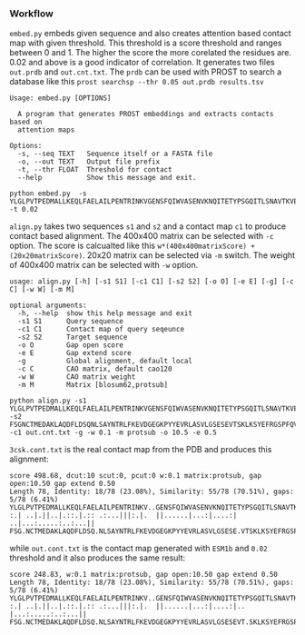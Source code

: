 ### Workflow

`embed.py` embeds given sequence and also creates attention based contact map with given threshold. This threshold is a score threshold and ranges between 0 and 1. The higher the score the more corelated the residues are. 0.02 and above is a good indicator of correlation. It generates two files `out.prdb` and `out.cnt.txt`. The `prdb` can be used with PROST to search a database like this `prost searchsp --thr 0.05 out.prdb results.tsv`

```
Usage: embed.py [OPTIONS]

  A program that generates PROST embeddings and extracts contacts based on
  attention maps

Options:
  -s, --seq TEXT   Sequence itself or a FASTA file
  -o, --out TEXT   Output file prefix
  -t, --thr FLOAT  Threshold for contact
  --help           Show this message and exit.

python embed.py  -s YLGLPVTPEDMALLKEQLFAELAILPENTRINKVGENSFQIWVASENVKNQITETYPSGQITLSNAVTKVEFIFGD -t 0.02
```

`align.py` takes two sequences `s1` and `s2` and a contact map `c1` to produce contact based alignment. The 400x400 matrix can be selected with `-c` option. The score is calcualted like this `w*(400x400matrixScore) + (20x20matrixScore)`. 20x20 matrix can be selected via `-m` switch. The weight of 400x400 matrix can be selected with `-w` option.

```
usage: align.py [-h] [-s1 S1] [-c1 C1] [-s2 S2] [-o O] [-e E] [-g] [-c C] [-w W] [-m M]

optional arguments:
  -h, --help  show this help message and exit
  -s1 S1      Query sequence
  -c1 C1      Contact map of query seqeunce
  -s2 S2      Target sequence
  -o O        Gap open score
  -e E        Gap extend score
  -g          Global alignment, default local
  -c C        CAO matrix, default cao120
  -w W        CAO matrix weight
  -m M        Matrix [blosum62,protsub]

python align.py -s1 YLGLPVTPEDMALLKEQLFAELAILPENTRINKVGENSFQIWVASENVKNQITETYPSGQITLSNAVTKVEFIFGD -s2 FSGNCTMEDAKLAQDFLDSQNLSAYNTRLFKEVDGEGKPYYEVRLASVLGSESEVTSKLKSYEFRGSPFQVTRGD -c1 out.cnt.txt -g -w 0.1 -m protsub -o 10.5 -e 0.5
```

`3csk.cont.txt` is the real contact map from the PDB and produces this alignment: 
```
score 498.68, dcut:10 scut:0, pcut:0 w:0.1 matrix:protsub, gap open:10.50 gap extend 0.50
Length 78, Identity: 18/78 (23.08%), Similarity: 55/78 (70.51%), gaps: 5/78 (6.41%)
YLGLPVTPEDMALLKEQLFAELAILPENTRINKV..GENSFQIWVASENVKNQITETYPSGQITLSNAVTKVEFIFGD
:.| ..|.||..|.::.|.:: .:...|||:.|.  ||......|...:|....:| ..|...:.....:..:...||
FSG.NCTMEDAKLAQDFLDSQ.NLSAYNTRLFKEVDGEGKPYYEVRLASVLGSESE.VTSKLKSYEFRGSPFQVTRGD
```

while `out.cont.txt` is the contact map generated with `ESM1b` and `0.02` threshold and it also produces the same result:
```
score 248.83, w:0.1 matrix:protsub, gap open:10.50 gap extend 0.50
Length 78, Identity: 18/78 (23.08%), Similarity: 55/78 (70.51%), gaps: 5/78 (6.41%)
YLGLPVTPEDMALLKEQLFAELAILPENTRINKV..GENSFQIWVASENVKNQITETYPSGQITLSNAVTKVEFIFGD
:.| ..|.||..|.::.|.:: .:...|||:.|.  ||......|...:|....:|.. |...:.....:..:...||
FSG.NCTMEDAKLAQDFLDSQ.NLSAYNTRLFKEVDGEGKPYYEVRLASVLGSESEVT.SKLKSYEFRGSPFQVTRGD

```